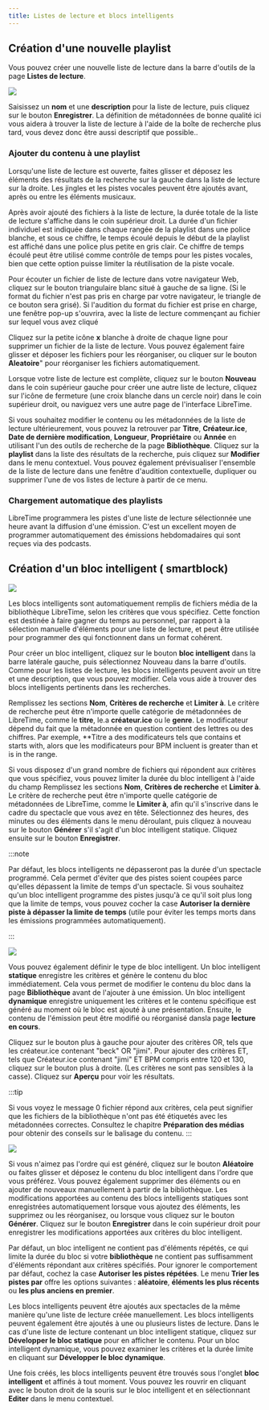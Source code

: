 ```yaml
---
title: Listes de lecture et blocs intelligents
---
```


## Création d'une nouvelle playlist

Vous pouvez créer une nouvelle liste de lecture dans la barre d'outils de la page **Listes de lecture**.

![](./playlists-playlist-editor.png)

Saisissez un **nom** et une **description** pour la liste de lecture, puis cliquez sur le bouton **Enregistrer**. La définition de métadonnées de bonne qualité ici vous aidera à trouver la liste de lecture à l'aide de la boîte de recherche plus tard, vous devez donc être aussi descriptif que possible..

### Ajouter du contenu à une playlist

Lorsqu'une liste de lecture est ouverte, faites glisser et déposez les éléments des résultats de la recherche sur la gauche dans la liste de lecture sur la droite. Les jingles et les pistes vocales peuvent être ajoutés avant, après ou entre les éléments musicaux.

Après avoir ajouté des fichiers à la liste de lecture, la durée totale de la liste de lecture s'affiche dans le coin supérieur droit. La durée d'un fichier individuel est indiquée dans chaque rangée de la playlist dans une police blanche, et sous ce chiffre, le temps écoulé depuis le début de la playlist est affiché dans une police plus petite en gris clair. Ce chiffre de temps écoulé peut être utilisé comme contrôle de temps pour les pistes vocales, bien que cette option puisse limiter la réutilisation de la piste vocale.

Pour écouter un fichier de liste de lecture dans votre navigateur Web, cliquez sur le bouton triangulaire blanc situé à gauche de sa ligne. (Si le format du fichier n'est pas pris en charge par votre navigateur, le triangle de ce bouton sera grisé). Si l'audition du format du fichier est prise en charge, une fenêtre pop-up s'ouvrira, avec la liste de lecture commençant au fichier sur lequel vous avez cliqué

Cliquez sur la petite icône **x** blanche à droite de chaque ligne pour supprimer un fichier de la liste de lecture. Vous pouvez également faire glisser et déposer les fichiers pour les réorganiser, ou cliquer sur le bouton **Aleatoire**" pour réorganiser les fichiers automatiquement.

Lorsque votre liste de lecture est complète, cliquez sur le bouton **Nouveau** dans le coin supérieur gauche pour créer une autre liste de lecture, cliquez sur l'icône de fermeture (une croix blanche dans un cercle noir) dans le coin supérieur droit, ou naviguez vers une autre page de l'interface LibreTime.

Si vous souhaitez modifier le contenu ou les métadonnées de la liste de lecture ultérieurement, vous pouvez la retrouver par **Titre**, **Créateur.ice**, **Date de dernière modification**, **Longueur**, **Propriétaire** ou **Année** en utilisant l'un des outils de recherche de la page **Bibliothèque**. Cliquez sur la **playlist** dans la liste des résultats de la recherche, puis cliquez sur **Modifier** dans le menu contextuel. Vous pouvez également prévisualiser l'ensemble de la liste de lecture dans une fenêtre d'audition contextuelle, dupliquer ou supprimer l'une de vos listes de lecture à partir de ce menu.

### Chargement automatique des playlists

LibreTime programmera les pistes d'une liste de lecture sélectionnée une heure avant la diffusion d'une émission. C'est un excellent moyen de programmer automatiquement des émissions hebdomadaires qui sont reçues via des podcasts.

## Création d'un bloc intelligent ( smartblock)

![](./playlists-smartblock-options.png)

Les blocs intelligents sont automatiquement remplis de fichiers média de la bibliothèque LibreTime, selon les critères que vous spécifiez. Cette fonction est destinée à faire gagner du temps au personnel, par rapport à la sélection manuelle d'éléments pour une liste de lecture, et peut être utilisée pour programmer des qui fonctionnent dans un format cohérent.

Pour créer un bloc intelligent, cliquez sur le bouton **bloc intelligent** dans la barre latérale gauche, puis sélectionnez Nouveau dans la barre d'outils. Comme pour les listes de lecture, les blocs intelligents peuvent avoir un titre et une description, que vous pouvez modifier. Cela vous aide à trouver des blocs intelligents pertinents dans les recherches.

Remplissez les sections **Nom**, **Critères de recherche** et **Limiter à**. Le critère de recherche peut être n'importe quelle catégorie de métadonnées de LibreTime, comme le **titre**, le.a **créateur.ice** ou le **genre**. Le modificateur dépend du fait que la métadonnée en question contient des lettres ou des chiffres. Par exemple, \*\*Titre a des modificateurs tels que contains et starts with, alors que les modificateurs pour BPM incluent is greater than et is in the range.

Si vous disposez d'un grand nombre de fichiers qui répondent aux critères que vous spécifiez, vous pouvez limiter la durée du bloc intelligent à l'aide du champ
Remplissez les sections **Nom**, **Critères de recherche** et **Limiter à**. Le critère de recherche peut être n'importe quelle catégorie de métadonnées de LibreTime, comme le **Limiter à**, afin qu'il s'inscrive dans le cadre du spectacle que vous avez en tête. Sélectionnez des heures, des minutes ou des éléments dans le menu déroulant, puis cliquez à nouveau sur le bouton **Générer** s'il s'agit d'un bloc intelligent statique. Cliquez ensuite sur le bouton **Enregistrer**.

:::note

Par défaut, les blocs intelligents ne dépasseront pas la durée d'un spectacle programmé. Cela permet d'éviter que des pistes soient coupées parce qu'elles dépassent la limite de temps d'un spectacle. Si vous souhaitez qu'un bloc intelligent programme des pistes jusqu'à ce qu'il soit plus long que la limite de temps, vous pouvez cocher la case **Autoriser la dernière piste à dépasser la limite de temps** (utile pour éviter les temps morts dans les émissions programmées automatiquement).

:::

![](./playlists-smartblock-advanced.png)

Vous pouvez également définir le type de bloc intelligent. Un bloc intelligent **statique** enregistre les critères et génère le contenu du bloc immédiatement. Cela vous permet de modifier le contenu du bloc dans la page **Bibliothèque** avant de l'ajouter à une émission. Un bloc intelligent **dynamique** enregistre uniquement les critères et le contenu spécifique est généré au moment où le bloc est ajouté à une présentation. Ensuite, le contenu de l'émission peut être modifié ou réorganisé dansla page **lecture en cours**.

Cliquez sur le bouton plus à gauche pour ajouter des critères OR, tels que les créateur.ice contenant "beck" OR "jimi". Pour ajouter des critères ET, tels que Créateur.ice contenant "jimi" ET BPM compris entre 120 et 130, cliquez sur le bouton plus à droite. (Les critères ne sont pas sensibles à la casse). Cliquez sur **Aperçu** pour voir les résultats.

:::tip

Si vous voyez le message 0 fichier répond aux critères, cela peut signifier que les fichiers de la bibliothèque n'ont pas été étiquetés avec les métadonnées correctes. Consultez le chapitre **Préparation des médias** pour obtenir des conseils sur le balisage du contenu.
:::

![](./playlists-smartblock-content.png)

Si vous n'aimez pas l'ordre qui est généré, cliquez sur le bouton **Aléatoire** ou faites glisser et déposez le contenu du bloc intelligent dans l'ordre que vous préférez. Vous pouvez également supprimer des éléments ou en ajouter de nouveaux manuellement à partir de la bibliothèque. Les modifications apportées au contenu des blocs intelligents statiques sont enregistrées automatiquement lorsque vous ajoutez des éléments, les supprimez ou les réorganisez, ou lorsque vous cliquez sur le bouton **Générer**. Cliquez sur le bouton **Enregistrer** dans le coin supérieur droit pour enregistrer les modifications apportées aux critères du bloc intelligent.

Par défaut, un bloc intelligent ne contient pas d'éléments répétés, ce qui limite la durée du bloc si votre **bibliothèque** ne contient pas suffisamment d'éléments répondant aux critères spécifiés. Pour ignorer le comportement par défaut, cochez la case **Autoriser les pistes répétées**. Le menu **Trier les pistes par** offre les options suivantes : **aléatoire**, **éléments les plus récents** ou **les plus anciens en premier**.

Les blocs intelligents peuvent être ajoutés aux spectacles de la même manière qu'une liste de lecture créée manuellement. Les blocs intelligents peuvent également être ajoutés à une ou plusieurs listes de lecture. Dans le cas d'une liste de lecture contenant un bloc intelligent statique, cliquez sur **Développer le bloc statique** pour en afficher le contenu. Pour un bloc intelligent dynamique, vous pouvez examiner les critères et la durée limite en cliquant sur **Développer le bloc dynamique**.

Une fois créés, les blocs intelligents peuvent être trouvés sous l'onglet **bloc intelligent** et affinés à tout moment. Vous pouvez les rouvrir en cliquant avec le bouton droit de la souris sur le bloc intelligent et en sélectionnant **Editer** dans le menu contextuel.
